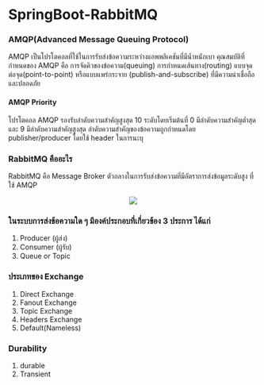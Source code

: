 # SpringBoot-RabbitMQ

### AMQP(Advanced Message Queuing Protocol)

AMQP เป็นโปรโตคอลที่ใช้ในการรับส่งข้อความระหว่างแอพพลิเคชันที่มีน้ำหนักเบา คุณสมบัติที่กำหนดของ AMQP คือ การจัดคิวของข้อความ(queuing) การกำหนดเส้นทาง(routing) แบบจุดต่อจุด(point-to-point) หรือแบบแพร่กระจาย (publish-and-subscribe) ที่มีความน่าเชื่อถือและปลอดภัย

#### AMQP Priority

โปรโตคอล AMQP รองรับลำดับความสำคัญสูงสุด 10 ระดับโดยเริ่มต้นที่ 0 มีลำดับความสำคัญต่ำสุดและ 9 มีลำดับความสำคัญสูงสุด ลำดับความสำคัญของข้อความถูกกำหนดโดย  publisher/producer โดยใช้ header ในการนะบุ

### RabbitMQ คืออะไร

RabbitMQ คือ Message Broker ตัวกลางในการรับส่งข้อความที่มีอัตราการส่งข้อมูลระดับสูง ที่ใช้ AMQP



<p align="center">
  <img  src="https://user-images.githubusercontent.com/15135199/81209714-16c82480-8ffb-11ea-9500-56fa68b039c6.png">
</p>


### ในระบบการส่งข้อความใด ๆ มีองค์ประกอบที่เกี่ยวข้อง 3 ประการ ได้แก่

1. Producer (ผู้ส่ง)
2. Consumer (ผู้รับ)
3. Queue or Topic

### ประเภทของ Exchange 

1. Direct Exchange
2. Fanout Exchange
3. Topic Exchange
4. Headers Exchange
5. Default(Nameless)

### Durability

1. durable
2. Transient
